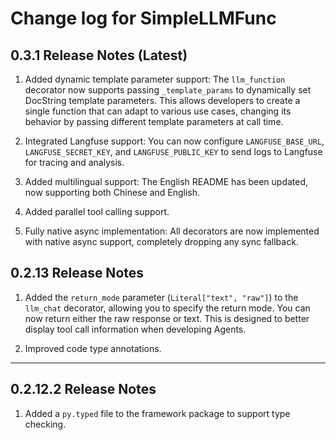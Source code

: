 # Change log for SimpleLLMFunc

## 0.3.1 Release Notes (Latest)

1. Added dynamic template parameter support: The `llm_function` decorator now supports passing `_template_params` to dynamically set DocString template parameters. This allows developers to create a single function that can adapt to various use cases, changing its behavior by passing different template parameters at call time.

2. Integrated Langfuse support: You can now configure `LANGFUSE_BASE_URL`, `LANGFUSE_SECRET_KEY`, and `LANGFUSE_PUBLIC_KEY` to send logs to Langfuse for tracing and analysis.

3. Added multilingual support: The English README has been updated, now supporting both Chinese and English.

4. Added parallel tool calling support.

5. Fully native async implementation: All decorators are now implemented with native async support, completely dropping any sync fallback.

## 0.2.13 Release Notes

1. Added the `return_mode` parameter (`Literal["text", "raw"]`) to the `llm_chat` decorator, allowing you to specify the return mode. You can now return either the raw response or text. This is designed to better display tool call information when developing Agents.

2. Improved code type annotations.

-----

## 0.2.12.2 Release Notes

1. Added a `py.typed` file to the framework package to support type checking.
